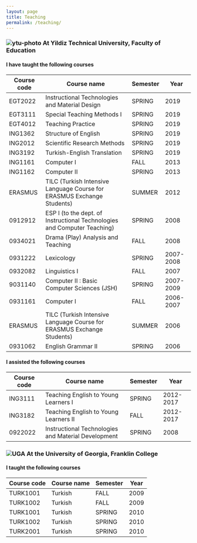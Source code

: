 ```yaml
---
layout: page
title: Teaching
permalink: /teaching/
---
```

### ![ytu-photo] **At Yildiz Technical University, Faculty of Education**

#### I have taught the following courses

Course code|Course name|Semester|Year
-----------|-----------|--------|----
EGT2022|Instructional Technologies and Material Design|SPRING|2019
EGT3111|Special Teaching Methods I|SPRING|2019
EGT4012|Teaching Practice|SPRING|2019
ING1362|Structure of English|SPRING|2019
ING2012|Scientific Research Methods|SPRING|2019
ING3192|Turkish-English Translation|SPRING|2019
ING1161|Computer I|FALL|2013
ING1162|Computer II|SPRING|2013
ERASMUS|TILC (Turkish Intensive Language Course for ERASMUS Exchange Students)|SUMMER|2012 
0912912|ESP I (to the dept. of Instructional Technologies and Computer Teaching)|SPRING|2008
0934021|Drama (Play) Analysis and Teaching|FALL|2008
0931222|Lexicology|SPRING|2007-2008
0932082|Linguistics I|FALL|2007
9031140|Computer II : Basic Computer Sciences (JSH)|SPRING|2007-2009
0931161|Computer I|FALL|2006-2007
ERASMUS|TILC (Turkish Intensive Language Course for ERASMUS Exchange Students)|SUMMER|2006
0931062|English Grammar II|SPRING|2006

#### I assisted the following courses

Course code|Course name|Semester|Year
-----------|-----------|--------|----
ING3111|Teaching English to Young Learners I|SPRING|2012-2017
ING3182|Teaching English to Young Learners II|FALL|2012-2017
0922022|Instructional Technologies and Material Development|SPRING|2008

### ![UGA][uga-photo] **At the University of Georgia, Franklin College**

#### I taught the following courses

Course code|Course name|Semester|Year
-----------|-----------|--------|----
TURK1001|Turkish|FALL|2009
TURK1002|Turkish|FALL|2009
TURK1001|Turkish|SPRING|2010
TURK1002|Turkish|SPRING|2010
TURK2001|Turkish|SPRING|2010

[ytu-photo]: ../ytu-logo.png "Yildiz Technical University"
[uga-photo]: ../uga-logo.png "University of Georgia"
